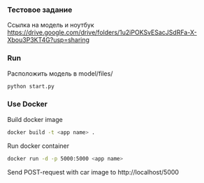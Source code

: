 
### Тестовое задание

Ссылка на модель и ноутбук https://drive.google.com/drive/folders/1u2iPOKSvESacJSdRFa-X-Xbou3P3KT4G?usp=sharing 

### Run 

Расположить модель в model/files/



```bash
python start.py
```

### Use Docker

Build docker image 
```bash
docker build -t <app name> .
```

Run docker container
```bash
docker run -d -p 5000:5000 <app name>
```

Send POST-request with car image to http://localhost/5000
